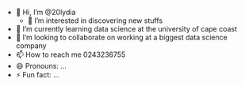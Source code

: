 - 👋 Hi, I’m @20lydia
  - 👀 I’m interested in discovering new stuffs
- 🌱 I’m currently learning data science at the university of cape coast
- 💞️ I’m looking to collaborate on working at a biggest data science company
- 📫 How to reach me 0243236755
- 😄 Pronouns: ...
- ⚡ Fun fact: ...

<!---
20lydia/20lydia is a ✨ special ✨ repository because its `README.md` (this file) appears on your GitHub profile.
You can click the Preview link to take a look at your changes.
--->
